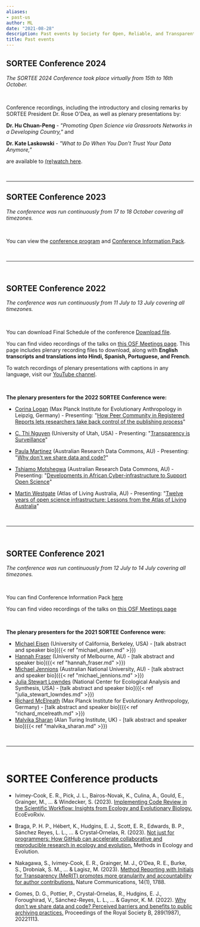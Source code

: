 ```yaml
---
aliases:
- past-us
author: ML
date: "2021-08-28"
description: Past events by Society for Open, Reliable, and Transparent Ecology and Evolutionary biology (SORTEE)
title: Past events
---
```

## SORTEE Conference 2024   

*The SORTEE 2024 Conference took place virtually from 15th to 16th October.*

&nbsp;

Conference recordings, including the introductory and closing remarks by SORTEE President Dr. Rose O'Dea, as well as plenary presentations by:

**Dr. Hu Chuan-Peng** -  *"Promoting Open Science via Grassroots Networks in a Developing Country,"* and 

**Dr. Kate Laskowski** -  *"What to Do When You Don’t Trust Your Data Anymore,"* 

are available to [(re)watch here](https://www.youtube.com/@SORTEcoEvo/videos). 

&nbsp;

---

## SORTEE Conference 2023   

*The conference was run continuously from 17 to 18 October covering all timezones.*     

&nbsp;

You can view the [conference program](/img/SORTEE-2023-conference-program.pdf) and [Conference Information Pack](https://docs.google.com/document/d/1myOgzVqogGfAVzA9DRKBwypZK116XJGAe6eX3KvUkb4/edit).   

&nbsp;

---

&nbsp;

## SORTEE Conference 2022   

*The conference was run continuously from 11 July to 13 July covering all timezones.*     

&nbsp;

You can download Final Schedule of the conference [Download file](/img/SORTEE_2022_Schedule.pdf).
&nbsp;

You can find video recordings of the talks on [this OSF Meetings page](https://osf.io/meetings/SORTEE2022). This page includes plenary recording files to download, along with **English transcripts and translations into Hindi, Spanish, Portuguese, and French**.

To watch recordings of plenary presentations with captions in any language, visit our [YouTube channel](https://www.youtube.com/channel/UClkqZ7VO08b6d-vpNFumNTA/playlists). 

&nbsp;

**The plenary presenters for the 2022 SORTEE Conference were:**   

* [Corina Logan](http://www.corinalogan.com/) (Max Planck Institute for Evolutionary Anthropology in Leipzig, Germany) - Presenting: "[How Peer Community in Registered Reports lets researchers take back control of the publishing process](https://osf.io/56mv9/)"       

* [C. Thi Nguyen](https://philpeople.org/profiles/c-thi-nguyen) (University of Utah, USA) - Presenting: "[Transparency is Surveillance](https://osf.io/s5jhc/)"    

* [Paula Martinez](https://www.stemwomen.org.au/profile/paula-andrea-martinez) (Australian Research Data Commons, AU) - Presenting: "[Why don't we share data and code?](https://osf.io/a5m73/)"   

* [Tshiamo Motshegwa](https://codata.org/appointment-of-director-and-deputy-director-of-the-african-open-science-platform/) (Australian Research Data Commons, AU) - Presenting: "[Developments in African Cyber-infrastructure to Support Open Science](https://osf.io/mhxn6/)" 

* [Martin Westgate](https://martinwestgate.com/) (Atlas of Living Australia, AU) - Presenting: "[Twelve years of open science infrastructure: Lessons from the Atlas of Living Australia](https://osf.io/svrz3/)"          

&nbsp; 

---

&nbsp;

## SORTEE Conference 2021   

*The conference was run continuously from 12 July to 14 July covering all timezones.*     

&nbsp;

You can find Conference Information Pack  [here ](https://docs.google.com/document/d/18TxM69XLGXUJKZFzN50FSjTb6wfctuyFhHc0NdRzbyE/edit)   

You can find video recordings of the talks on [this OSF Meetings page](https://osf.io/meetings/SORTEE2021/) 

&nbsp;
&nbsp;

**The plenary presenters for the 2021 SORTEE Conference were:**

* [Michael Eisen](http://www.eisenlab.org/) (University of California, Berkeley, USA) - [talk abstract and speaker bio]({{< ref "michael_eisen.md" >}})       
* [Hannah Fraser](https://hsfraser.wordpress.com/) (University of Melbourne, AU) - [talk abstract and speaker bio]({{< ref "hannah_fraser.md" >}})    
* [Michael Jennions](http://thejennionslab.weebly.com/) (Australian National University, AU) - [talk abstract and speaker bio]({{< ref "michael_jennions.md" >}})        
* [Julia Stewart Lowndes](https://jules32.github.io/) (National Center for Ecological Analysis and Synthesis, USA) - [talk abstract and speaker bio]({{< ref "julia_stewart_lowndes.md" >}})        
* [Richard McElreath](https://xcelab.net/rm/) (Max Planck Institute for Evolutionary Anthropology, Germany) - [talk abstract and speaker bio]({{< ref "richard_mcelreath.md" >}})    
* [Malvika Sharan](https://malvikasharan.github.io/) (Alan Turing Institute, UK) - [talk abstract and speaker bio]({{< ref "malvika_sharan.md" >}})  

&nbsp; 

---

&nbsp;

# SORTEE Conference products

* Ivimey-Cook, E. R., Pick, J. L., Bairos-Novak, K., Culina, A., Gould, E., Grainger, M., ... & Windecker, S. (2023). [Implementing Code Review in the Scientific Workflow: Insights from Ecology and Evolutionary Biology.](https://doi.org/10.32942/X2CG64) EcoEvoRxiv.

 

* Braga, P. H. P., Hébert, K., Hudgins, E. J., Scott, E. R., Edwards, B. P., Sánchez Reyes, L. L., ... & Crystal‐Ornelas, R. (2023). [Not just for programmers: How GitHub can accelerate collaborative and reproducible research in ecology and evolution.](https://doi.org/10.1111/2041-210X.14108) Methods in Ecology and Evolution.

 

* Nakagawa, S., Ivimey-Cook, E. R., Grainger, M. J., O’Dea, R. E., Burke, S., Drobniak, S. M., ... & Lagisz, M. (2023). [Method Reporting with Initials for Transparency (MeRIT) promotes more granularity and accountability for author contributions.](https://doi.org/10.1038/s41467-023-37039-1) Nature Communications, 14(1), 1788.

 
* Gomes, D. G., Pottier, P., Crystal-Ornelas, R., Hudgins, E. J., Foroughirad, V., Sánchez-Reyes, L. L., ... & Gaynor, K. M. (2022). [Why don't we share data and code? Perceived barriers and benefits to public archiving practices.](https://doi.org/10.1098/rspb.2022.1113) Proceedings of the Royal Society B, 289(1987), 20221113.
